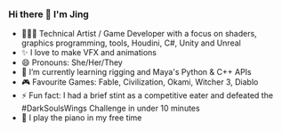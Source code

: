 ### Hi there 👋 I'm Jing
- 👩🏻‍💻 Technical Artist / Game Developer with a focus on shaders, graphics programming, tools, Houdini, C#, Unity and Unreal
- ✨ I love to make VFX and animations
- 😄 Pronouns: She/Her/They
- 🌱 I’m currently learning rigging and Maya's Python & C++ APIs
- 🎮 Favourite Games: Fable, Civilization, Okami, Witcher 3, Diablo 
- ⚡ Fun fact: I had a brief stint as a competitive eater and defeated the #DarkSoulsWings Challenge in under 10 minutes
- 🎹 I play the piano in my free time
<!--
**spiderlili/spiderlili** is a ✨ _special_ ✨ repository because its `README.md` (this file) appears on your GitHub profile.

Here are some ideas to get you started:

- 🔭 I’m currently working on ...
- 🌱 I’m currently learning ...
- 👯 I’m looking to collaborate on ...
- 🤔 I’m looking for help with ...
- 💬 Ask me about ...
- 📫 How to reach me: ...
- 😄 Pronouns: ...
- ⚡ Fun fact: ...
-->
